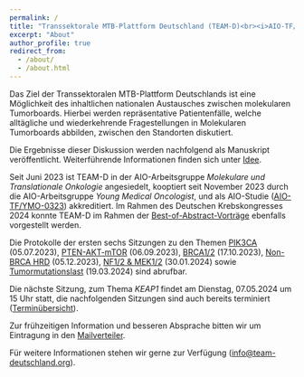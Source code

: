 ```yaml
---
permalink: /
title: "Transsektorale MTB-Plattform Deutschland (TEAM-D)<br><i>AIO-TF/YMO-0323</i>"
excerpt: "About"
author_profile: true
redirect_from: 
  - /about/
  - /about.html
---
```


Das Ziel der Transsektoralen MTB-Plattform Deutschlands ist eine Möglichkeit des inhaltlichen nationalen Austausches zwischen molekularen Tumorboards. Hierbei werden repräsentative Patientenfälle, welche alltägliche und wiederkehrende Fragestellungen in Molekularen Tumorboards abbilden, zwischen den Standorten diskutiert. 

Die Ergebnisse dieser Diskussion werden nachfolgend als Manuskript veröffentlicht. Weiterführende Informationen finden sich unter [Idee](https://team-deutschland.org/idee/).

Seit Juni 2023 ist TEAM-D in der AIO-Arbeitsgruppe *Molekulare und Translationale Onkologie* angesiedelt, kooptiert seit November 2023 durch die AIO-Arbeitsgruppe *Young Medical Oncologist*, und als AIO-Studie ([AIO-TF/YMO-0323](https://www.aio-portal.de/studie/199--team-d.html)) akkreditiert. Im Rahmen des Deutschen Krebskongresses 2024 konnte TEAM-D im Rahmen der [Best-of-Abstract-Vorträge](https://karger.com/ort/article-pdf/47/Suppl.%201/7/4169504/000535363.pdf) ebenfalls vorgestellt werden. 

Die Protokolle der ersten sechs Sitzungen zu den Themen [PIK3CA](https://team-deutschland.org/files/1-Protokoll-PIK3CA.pdf) (05.07.2023), [PTEN-AKT-mTOR](https://team-deutschland.org/files/2-Protokoll-PTEN-AKT-mTOR.pdf) (06.09.2023), [BRCA1/2](https://team-deutschland.org/files/3-Protokoll-BRCA1-2.pdf) (17.10.2023), [Non-BRCA HRD](https://team-deutschland.org/files/4-Protokoll-Non-BRCA-HRD.pdf) (05.12.2023), [NF1/2 & MEK1/2](https://team-deutschland.org/files/5-Protokoll-NF-MEK.pdf) (30.01.2024) sowie [Tumormutationslast](https://team-deutschland.org/files/6-Protokoll-Tumormutationslast.pdf) (19.03.2024) sind abrufbar. 

Die nächste Sitzung, zum Thema *KEAP1* findet am Dienstag, 07.05.2024 um 15 Uhr statt, die nachfolgenden Sitzungen sind auch bereits terminiert ([Terminübersicht](https://team-deutschland.org/termine/)).

Zur frühzeitigen Information und besseren Absprache bitten wir um Eintragung in den [Mailverteiler](https://forms.gle/TMvsKzPpRwC4bhME6).

Für weitere Informationen stehen wir gerne zur Verfügung ([info@team-deutschland.org](mailto:info@team-deutschland.org)).